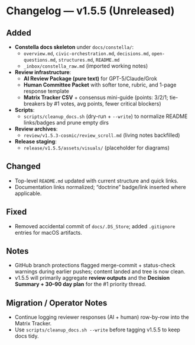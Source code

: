 # Changelog — v1.5.5 (Unreleased)

## Added

- **Constella docs skeleton** under `docs/constella/`:
  - `overview.md`, `civic-orchestration.md`, `decisions.md`, `open-questions.md`, `structures.md`, `README.md`
  - `_inbox/constella_raw.md` (imported working notes)
- **Review infrastructure**:
  - **AI Review Package (pure text)** for GPT-5/Claude/Grok
  - **Human Committee Packet** with softer tone, rubric, and 1-page response template
  - **Matrix Tracker CSV** + consensus mini-guide (points: 3/2/1; tie-breakers by #1 votes, avg points, fewer critical blockers)
- **Scripts**:
  - `scripts/cleanup_docs.sh` (dry-run + `--write`) to normalize README links/badges and prune empty dirs
- **Review archives**:
  - `review/v1.5.3-cosmic/review_scroll.md` (living notes backfilled)
- **Release staging**:
  - `release/v1.5.5/assets/visuals/` (placeholder for diagrams)

## Changed

- Top-level `README.md` updated with current structure and quick links.
- Documentation links normalized; “doctrine” badge/link inserted where applicable.

## Fixed

- Removed accidental commit of `docs/.DS_Store`; added `.gitignore` entries for macOS artifacts.

## Notes

- GitHub branch protections flagged merge-commit + status-check warnings during earlier pushes; content landed and tree is now clean.
- v1.5.5 will primarily aggregate **review outputs** and the **Decision Summary + 30–90 day plan** for the #1 priority thread.

## Migration / Operator Notes

- Continue logging reviewer responses (AI + human) row-by-row into the Matrix Tracker.
- Use `scripts/cleanup_docs.sh --write` before tagging v1.5.5 to keep docs tidy.
